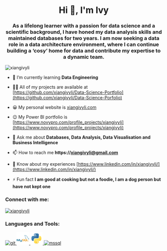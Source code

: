 <h1 align="center">Hi 👋, I'm Ivy</h1>
<h3 align="center">As a lifelong learner with a passion for data science and a scientific background, I have honed my data analysis skills and maintained databases for two years. I am now seeking a data role in a data architecture environment, where I can continue building a ‘cosy’ home for data and contribute my expertise to a dynamic team.</h3>

<p align="left"> <img src="https://komarev.com/ghpvc/?username=xiangivyli&label=Profile%20views&color=0e75b6&style=flat" alt="xiangivyli" /> </p>

- 🌱 I’m currently learning **Data Engineering**

- 👨‍💻 All of my projects are available at [https://github.com/xiangivyli/Data-Science-Portfolio](https://github.com/xiangivyli/Data-Science-Porfolio)

- 😀 My personal website is [xiangivyli.com](https://www.xiangivyli.com)

- 😉 My Power BI portfolio is [https://www.novypro.com/profile_projects/xiangivyli](https://www.novypro.com/profile_projects/xiangivyli)

- 💬 Ask me about **Databases, Data Analysis, Data Visualisation and Business Intelligence**

- 📫 How to reach me **https://xiangivyli@gmail.com**

- 📄 Know about my experiences [https://www.linkedin.com/in/xiangivyli/](https://www.linkedin.com/in/xiangivyli/)

- ⚡ Fun fact **I am good at cooking but not a foodie, I am a dog person but have not kept one**

<h3 align="left">Connect with me:</h3>
<p align="left">
<a href="https://linkedin.com/in/xiangivyli" target="blank"><img align="center" src="https://raw.githubusercontent.com/rahuldkjain/github-profile-readme-generator/master/src/images/icons/Social/linked-in-alt.svg" alt="xiangivyli" height="30" width="40" /></a>
</p>

<h3 align="left">Languages and Tools:</h3>
<p align="left"> <a href="https://git-scm.com/" target="_blank" rel="noreferrer"> <img src="https://www.vectorlogo.zone/logos/git-scm/git-scm-icon.svg" alt="git" width="40" height="40"/> </a> <a href="https://www.mysql.com/" target="_blank" rel="noreferrer"> <img src="https://raw.githubusercontent.com/devicons/devicon/master/icons/mysql/mysql-original-wordmark.svg" alt="mysql" width="40" height="40"/> </a> <a href="https://www.python.org" target="_blank" rel="noreferrer"> <img src="https://raw.githubusercontent.com/devicons/devicon/master/icons/python/python-original.svg" alt="python" width="40" height="40"/> <a href="https://www.microsoft.com/en-us/sql-server" target="_blank" rel="noreferrer"> <img src="https://www.svgrepo.com/show/303229/microsoft-sql-server-logo.svg" alt="mssql" width="40" height="40"/> </a> </p>
